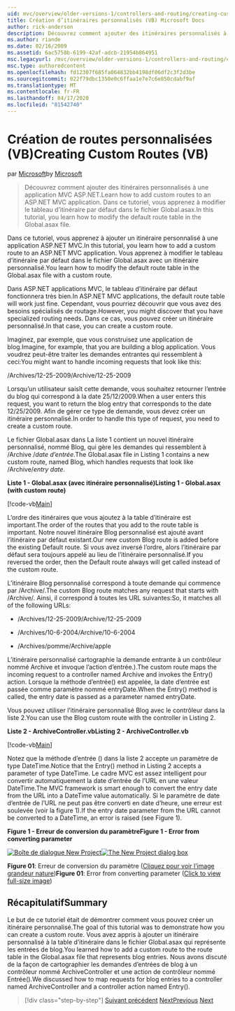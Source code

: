 ```yaml
---
uid: mvc/overview/older-versions-1/controllers-and-routing/creating-custom-routes-vb
title: Création d’itinéraires personnalisés (VB) Microsoft Docs
author: rick-anderson
description: Découvrez comment ajouter des itinéraires personnalisés à une application MVC ASP.NET. Dans ce tutoriel, vous apprenez à modifier le tableau d’itinéraire par défaut dans le fichier Global.asax.
ms.author: riande
ms.date: 02/16/2009
ms.assetid: 6ac5758b-6199-42af-adcb-21954b864951
msc.legacyurl: /mvc/overview/older-versions-1/controllers-and-routing/creating-custom-routes-vb
msc.type: authoredcontent
ms.openlocfilehash: fd12307f685fa064832bb4198df06df2c3f2d3be
ms.sourcegitcommit: 022f79dbc1350e0c6ffaa1e7e7c6e850cdabf9af
ms.translationtype: MT
ms.contentlocale: fr-FR
ms.lasthandoff: 04/17/2020
ms.locfileid: "81542740"
---
```

# <a name="creating-custom-routes-vb"></a><span data-ttu-id="184a2-104">Création de routes personnalisées (VB)</span><span class="sxs-lookup"><span data-stu-id="184a2-104">Creating Custom Routes (VB)</span></span>

<span data-ttu-id="184a2-105">par [Microsoft](https://github.com/microsoft)</span><span class="sxs-lookup"><span data-stu-id="184a2-105">by [Microsoft](https://github.com/microsoft)</span></span>

> <span data-ttu-id="184a2-106">Découvrez comment ajouter des itinéraires personnalisés à une application MVC ASP.NET.</span><span class="sxs-lookup"><span data-stu-id="184a2-106">Learn how to add custom routes to an ASP.NET MVC application.</span></span> <span data-ttu-id="184a2-107">Dans ce tutoriel, vous apprenez à modifier le tableau d’itinéraire par défaut dans le fichier Global.asax.</span><span class="sxs-lookup"><span data-stu-id="184a2-107">In this tutorial, you learn how to modify the default route table in the Global.asax file.</span></span>

<span data-ttu-id="184a2-108">Dans ce tutoriel, vous apprenez à ajouter un itinéraire personnalisé à une application ASP.NET MVC.</span><span class="sxs-lookup"><span data-stu-id="184a2-108">In this tutorial, you learn how to add a custom route to an ASP.NET MVC application.</span></span> <span data-ttu-id="184a2-109">Vous apprenez à modifier le tableau d’itinéraire par défaut dans le fichier Global.asax avec un itinéraire personnalisé.</span><span class="sxs-lookup"><span data-stu-id="184a2-109">You learn how to modify the default route table in the Global.asax file with a custom route.</span></span>

<span data-ttu-id="184a2-110">Dans ASP.NET applications MVC, le tableau d’itinéraire par défaut fonctionnera très bien.</span><span class="sxs-lookup"><span data-stu-id="184a2-110">In ASP.NET MVC applications, the default route table will work just fine.</span></span> <span data-ttu-id="184a2-111">Cependant, vous pourriez découvrir que vous avez des besoins spécialisés de routage.</span><span class="sxs-lookup"><span data-stu-id="184a2-111">However, you might discover that you have specialized routing needs.</span></span> <span data-ttu-id="184a2-112">Dans ce cas, vous pouvez créer un itinéraire personnalisé.</span><span class="sxs-lookup"><span data-stu-id="184a2-112">In that case, you can create a custom route.</span></span>

<span data-ttu-id="184a2-113">Imaginez, par exemple, que vous construisez une application de blog.</span><span class="sxs-lookup"><span data-stu-id="184a2-113">Imagine, for example, that you are building a blog application.</span></span> <span data-ttu-id="184a2-114">Vous voudrez peut-être traiter les demandes entrantes qui ressemblent à ceci:</span><span class="sxs-lookup"><span data-stu-id="184a2-114">You might want to handle incoming requests that look like this:</span></span>

<span data-ttu-id="184a2-115">/Archives/12-25-2009</span><span class="sxs-lookup"><span data-stu-id="184a2-115">/Archive/12-25-2009</span></span>

<span data-ttu-id="184a2-116">Lorsqu’un utilisateur saisît cette demande, vous souhaitez retourner l’entrée du blog qui correspond à la date 25/12/2009.</span><span class="sxs-lookup"><span data-stu-id="184a2-116">When a user enters this request, you want to return the blog entry that corresponds to the date 12/25/2009.</span></span> <span data-ttu-id="184a2-117">Afin de gérer ce type de demande, vous devez créer un itinéraire personnalisé.</span><span class="sxs-lookup"><span data-stu-id="184a2-117">In order to handle this type of request, you need to create a custom route.</span></span>

<span data-ttu-id="184a2-118">Le fichier Global.asax dans La liste 1 contient un nouvel itinéraire personnalisé, nommé Blog, qui gère les demandes qui ressemblent à /Archive /*date d’entrée*.</span><span class="sxs-lookup"><span data-stu-id="184a2-118">The Global.asax file in Listing 1 contains a new custom route, named Blog, which handles requests that look like /Archive/*entry date*.</span></span>

<span data-ttu-id="184a2-119">**Liste 1 - Global.asax (avec itinéraire personnalisé)**</span><span class="sxs-lookup"><span data-stu-id="184a2-119">**Listing 1 - Global.asax (with custom route)**</span></span>

[!code-vb[Main](creating-custom-routes-vb/samples/sample1.vb)]

<span data-ttu-id="184a2-120">L’ordre des itinéraires que vous ajoutez à la table d’itinéraire est important.</span><span class="sxs-lookup"><span data-stu-id="184a2-120">The order of the routes that you add to the route table is important.</span></span> <span data-ttu-id="184a2-121">Notre nouvel itinéraire Blog personnalisé est ajouté avant l’itinéraire par défaut existant.</span><span class="sxs-lookup"><span data-stu-id="184a2-121">Our new custom Blog route is added before the existing Default route.</span></span> <span data-ttu-id="184a2-122">Si vous avez inversé l’ordre, alors l’itinéraire par défaut sera toujours appelé au lieu de l’itinéraire personnalisé.</span><span class="sxs-lookup"><span data-stu-id="184a2-122">If you reversed the order, then the Default route always will get called instead of the custom route.</span></span>

<span data-ttu-id="184a2-123">L’itinéraire Blog personnalisé correspond à toute demande qui commence par /Archive/.</span><span class="sxs-lookup"><span data-stu-id="184a2-123">The custom Blog route matches any request that starts with /Archive/.</span></span> <span data-ttu-id="184a2-124">Ainsi, il correspond à toutes les URL suivantes:</span><span class="sxs-lookup"><span data-stu-id="184a2-124">So, it matches all of the following URLs:</span></span>

- <span data-ttu-id="184a2-125">/Archives/12-25-2009</span><span class="sxs-lookup"><span data-stu-id="184a2-125">/Archive/12-25-2009</span></span>

- <span data-ttu-id="184a2-126">/Archives/10-6-2004</span><span class="sxs-lookup"><span data-stu-id="184a2-126">/Archive/10-6-2004</span></span>

- <span data-ttu-id="184a2-127">/Archives/pomme</span><span class="sxs-lookup"><span data-stu-id="184a2-127">/Archive/apple</span></span>

<span data-ttu-id="184a2-128">L’itinéraire personnalisé cartographie la demande entrante à un contrôleur nommé Archive et invoque l’action d’entrée.).</span><span class="sxs-lookup"><span data-stu-id="184a2-128">The custom route maps the incoming request to a controller named Archive and invokes the Entry() action.</span></span> <span data-ttu-id="184a2-129">Lorsque la méthode d’entrée() est appelée, la date d’entrée est passée comme paramètre nommé entryDate.</span><span class="sxs-lookup"><span data-stu-id="184a2-129">When the Entry() method is called, the entry date is passed as a parameter named entryDate.</span></span>

<span data-ttu-id="184a2-130">Vous pouvez utiliser l’itinéraire personnalisé Blog avec le contrôleur dans la liste 2.</span><span class="sxs-lookup"><span data-stu-id="184a2-130">You can use the Blog custom route with the controller in Listing 2.</span></span>

<span data-ttu-id="184a2-131">**Liste 2 - ArchiveController.vb**</span><span class="sxs-lookup"><span data-stu-id="184a2-131">**Listing 2 - ArchiveController.vb**</span></span>

[!code-vb[Main](creating-custom-routes-vb/samples/sample2.vb)]

<span data-ttu-id="184a2-132">Notez que la méthode d’entrée () dans la liste 2 accepte un paramètre de type DateTime.</span><span class="sxs-lookup"><span data-stu-id="184a2-132">Notice that the Entry() method in Listing 2 accepts a parameter of type DateTime.</span></span> <span data-ttu-id="184a2-133">Le cadre MVC est assez intelligent pour convertir automatiquement la date d’entrée de l’URL en une valeur DateTime.</span><span class="sxs-lookup"><span data-stu-id="184a2-133">The MVC framework is smart enough to convert the entry date from the URL into a DateTime value automatically.</span></span> <span data-ttu-id="184a2-134">Si le paramètre de date d’entrée de l’URL ne peut pas être converti en date d’heure, une erreur est soulevée (voir la figure 1).</span><span class="sxs-lookup"><span data-stu-id="184a2-134">If the entry date parameter from the URL cannot be converted to a DateTime, an error is raised (see Figure 1).</span></span>

<span data-ttu-id="184a2-135">**Figure 1 - Erreur de conversion du paramètre**</span><span class="sxs-lookup"><span data-stu-id="184a2-135">**Figure 1 - Error from converting parameter**</span></span>

<span data-ttu-id="184a2-136">[![Boîte de dialogue New Project](creating-custom-routes-vb/_static/image1.jpg)](creating-custom-routes-vb/_static/image1.png)</span><span class="sxs-lookup"><span data-stu-id="184a2-136">[![The New Project dialog box](creating-custom-routes-vb/_static/image1.jpg)](creating-custom-routes-vb/_static/image1.png)</span></span>

<span data-ttu-id="184a2-137">**Figure 01**: Erreur de conversion du paramètre ([Cliquez pour voir l’image grandeur nature](creating-custom-routes-vb/_static/image2.png))</span><span class="sxs-lookup"><span data-stu-id="184a2-137">**Figure 01**: Error from converting parameter ([Click to view full-size image](creating-custom-routes-vb/_static/image2.png))</span></span>

## <a name="summary"></a><span data-ttu-id="184a2-138">Récapitulatif</span><span class="sxs-lookup"><span data-stu-id="184a2-138">Summary</span></span>

<span data-ttu-id="184a2-139">Le but de ce tutoriel était de démontrer comment vous pouvez créer un itinéraire personnalisé.</span><span class="sxs-lookup"><span data-stu-id="184a2-139">The goal of this tutorial was to demonstrate how you can create a custom route.</span></span> <span data-ttu-id="184a2-140">Vous avez appris à ajouter un itinéraire personnalisé à la table d’itinéraire dans le fichier Global.asax qui représente les entrées de blog.</span><span class="sxs-lookup"><span data-stu-id="184a2-140">You learned how to add a custom route to the route table in the Global.asax file that represents blog entries.</span></span> <span data-ttu-id="184a2-141">Nous avons discuté de la façon de cartographier les demandes d’entrées de blog à un contrôleur nommé ArchiveController et une action de contrôleur nommé Entrée().</span><span class="sxs-lookup"><span data-stu-id="184a2-141">We discussed how to map requests for blog entries to a controller named ArchiveController and a controller action named Entry().</span></span>

> [!div class="step-by-step"]
> <span data-ttu-id="184a2-142">[Suivant précédent](asp-net-mvc-controller-overview-vb.md)
> [Next](creating-a-route-constraint-vb.md)</span><span class="sxs-lookup"><span data-stu-id="184a2-142">[Previous](asp-net-mvc-controller-overview-vb.md)
[Next](creating-a-route-constraint-vb.md)</span></span>
